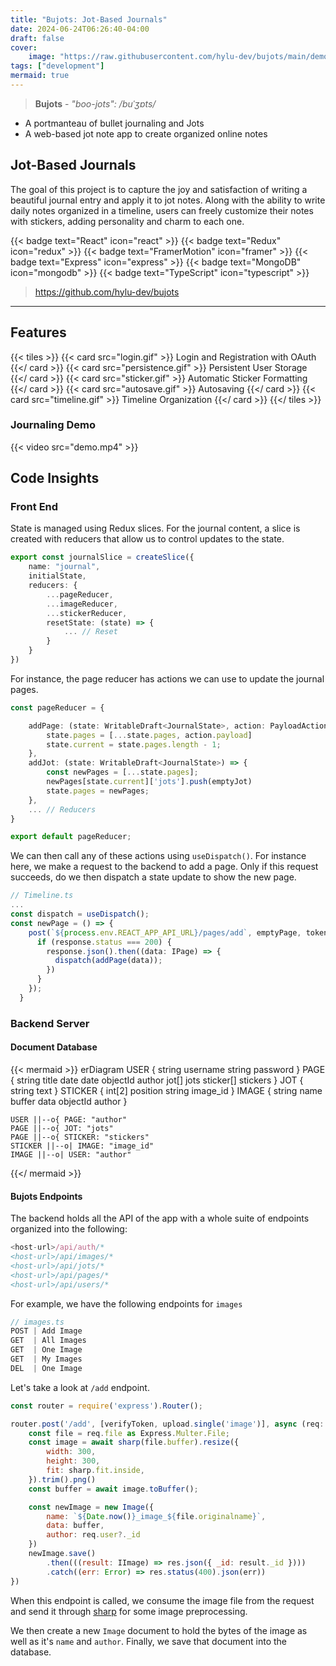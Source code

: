 ```yaml
---
title: "Bujots: Jot-Based Journals"
date: 2024-06-24T06:26:40-04:00
draft: false
cover:
    image: "https://raw.githubusercontent.com/hylu-dev/bujots/main/demo.png"
tags: ["development"]
mermaid: true
---
```


> **Bujots** - *"boo-jots": /buˈʒɒts/*
- A portmanteau of bullet journaling and Jots
- A web-based jot note app to create organized online notes

## Jot-Based Journals

The goal of this project is to capture the joy and satisfaction of writing a beautiful journal entry and apply it to jot notes. Along with the ability to write daily notes organized in a timeline, users can freely customize their notes with stickers, adding personality and charm to each one.

{{< badge text="React" icon="react" >}}
{{< badge text="Redux" icon="redux" >}}
{{< badge text="FramerMotion" icon="framer" >}}
{{< badge text="Express" icon="express" >}}
{{< badge text="MongoDB" icon="mongodb" >}}
{{< badge text="TypeScript" icon="typescript" >}}

> https://github.com/hylu-dev/bujots

---

## Features

{{< tiles >}}
    {{< card src="login.gif" >}}
        Login and Registration with OAuth
    {{</ card >}}
    {{< card src="persistence.gif" >}}
        Persistent User Storage
    {{</ card >}}
    {{< card src="sticker.gif" >}}
        Automatic Sticker Formatting
    {{</ card >}}
    {{< card src="autosave.gif" >}}
        Autosaving
    {{</ card >}}
    {{< card src="timeline.gif" >}}
        Timeline Organization
    {{</ card >}}
{{</ tiles >}}

### Journaling Demo

{{< video src="demo.mp4" >}}

## Code Insights

### Front End

State is managed using Redux slices. For the journal content, a slice is created with reducers that allow us to control updates to the state.

```ts
export const journalSlice = createSlice({
    name: "journal",
    initialState,
    reducers: {
        ...pageReducer,
        ...imageReducer,
        ...stickerReducer,
        resetState: (state) => {
            ... // Reset
        }
    }
})
```

For instance, the page reducer has actions we can use to update the journal pages.

```ts
const pageReducer = {

    addPage: (state: WritableDraft<JournalState>, action: PayloadAction<IPage>) => {
        state.pages = [...state.pages, action.payload]
        state.current = state.pages.length - 1;
    },
    addJot: (state: WritableDraft<JournalState>) => {
        const newPages = [...state.pages];
        newPages[state.current]['jots'].push(emptyJot)
        state.pages = newPages;
    },
    ... // Reducers
}

export default pageReducer;
```

We can then call any of these actions using `useDispatch()`. For instance here, we make a request to the backend to add a page. Only if this request succeeds, do we then dispatch a state update to show the new page.

```ts
// Timeline.ts
...
const dispatch = useDispatch();
const newPage = () => {
    post(`${process.env.REACT_APP_API_URL}/pages/add`, emptyPage, token).then(response => {
      if (response.status === 200) {
        response.json().then((data: IPage) => {
          dispatch(addPage(data));
        })
      }
    });
  }
```

### Backend Server

#### Document Database

{{< mermaid >}}
erDiagram
    USER {
        string username
        string password
    }
    PAGE {
        string title
        date date
        objectId author
        jot[] jots
        sticker[] stickers
    }
    JOT {
        string text
    }
    STICKER {
        int[2] position
        string image_id
    }
    IMAGE {
        string name
        buffer data
        objectId author
    }

    USER ||--o{ PAGE: "author"
    PAGE ||--o{ JOT: "jots"
    PAGE ||--o{ STICKER: "stickers"
    STICKER ||--o| IMAGE: "image_id"
    IMAGE ||--o| USER: "author"

{{</ mermaid >}}

#### Bujots Endpoints

The backend holds all the API of the app with a whole suite of endpoints organized into the following:

```js
<host-url>/api/auth/*
<host-url>/api/images/*
<host-url>/api/jots/*
<host-url>/api/pages/*
<host-url>/api/users/*
```

For example, we have the following endpoints for `images`

```js
// images.ts
POST | Add Image
GET  | All Images
GET  | One Image
GET  | My Images
DEL  | One Image
```

Let's take a look at `/add` endpoint.

```js
const router = require('express').Router();

router.post('/add', [verifyToken, upload.single('image')], async (req: Request, res: Response) => {
    const file = req.file as Express.Multer.File;
    const image = await sharp(file.buffer).resize({
        width: 300,
        height: 300,
        fit: sharp.fit.inside,
    }).trim().png()
    const buffer = await image.toBuffer();

    const newImage = new Image({
        name: `${Date.now()}_image_${file.originalname}`,
        data: buffer,
        author: req.user?._id
    })
    newImage.save()
        .then(((result: IImage) => res.json({ _id: result._id })))
        .catch((err: Error) => res.status(400).json(err))
})
```

When this endpoint is called, we consume the image file from the request and send it through [sharp](https://github.com/lovell/sharp) for some image preprocessing.

We then create a new `Image` document to hold the bytes of the image as well as it's `name` and `author`.
Finally, we save that document into the database.
